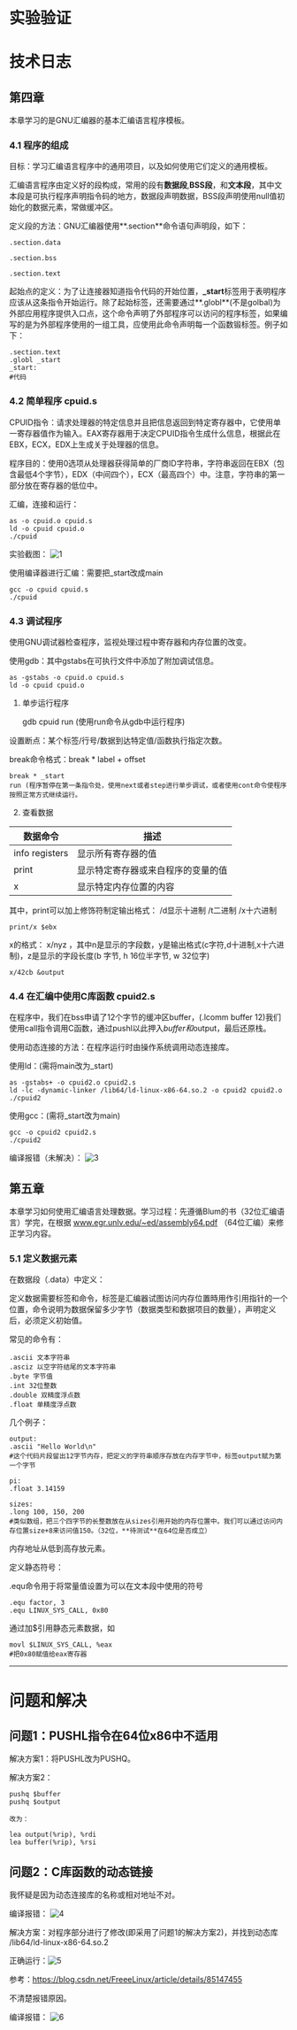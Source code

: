 # 实验验证

# 技术日志

## 第四章

本章学习的是GNU汇编器的基本汇编语言程序模板。

### 4.1 程序的组成

目标：学习汇编语言程序中的通用项目，以及如何使用它们定义的通用模板。

汇编语言程序由定义好的段构成，常用的段有**数据段**,**BSS段**，和**文本段**，其中文本段是可执行程序声明指令码的地方，数据段声明数据，BSS段声明使用null值初始化的数据元素，常做缓冲区。

定义段的方法：GNU汇编器使用**.section**命令语句声明段，如下：

	.section.data
	
	.section.bss
	
	.section.text
	
起始点的定义：为了让连接器知道指令代码的开始位置，**_start**标签用于表明程序应该从这条指令开始运行。除了起始标签，还需要通过**.globl**(不是golbal)为外部应用程序提供入口点，这个命令声明了外部程序可以访问的程序标签，如果编写的是为外部程序使用的一组工具，应使用此命令声明每一个函数锻标签。例子如下：

	.section.text
	.globl _start
	_start:
	#代码
	
### 4.2 简单程序 cpuid.s

CPUID指令：请求处理器的特定信息并且把信息返回到特定寄存器中，它使用单一寄存器值作为输入。EAX寄存器用于决定CPUID指令生成什么信息，根据此在EBX，ECX，EDX上生成关于处理器的信息。
	
程序目的：使用0选项从处理器获得简单的厂商ID字符串，字符串返回在EBX（包含最低4个字节），EDX（中间四个），ECX（最高四个）中。注意，字符串的第一部分放在寄存器的低位中。

汇编，连接和运行：

	as -o cpuid.o cpuid.s
	ld -o cpuid cpuid.o
	./cpuid

实验截图： ![1](./LabWeek02_1.png)

使用编译器进行汇编：需要把_start改成main

	gcc -o cpuid cpuid.s
	./cpuid

### 4.3 调试程序

使用GNU调试器检查程序，监视处理过程中寄存器和内存位置的改变。

使用gdb：其中gstabs在可执行文件中添加了附加调试信息。

	as -gstabs -o cpuid.o cpuid.s
	ld -o cpuid cpuid.o

 1. 单步运行程序
	
	gdb cpuid
	run (使用run命令从gdb中运行程序)
	
 设置断点：某个标签/行号/数据到达特定值/函数执行指定次数。
 
 break命令格式：break * label + offset
 
	break * _start
	run (程序暂停在第一条指令处，使用next或者step进行单步调试，或者使用cont命令使程序按照正常方式继续运行。

 2. 查看数据
 
 |数据命令|描述|
 |---|---|
 |info registers|显示所有寄存器的值|
 |print|显示特定寄存器或来自程序的变量的值|
 |x|显示特定内存位置的内容|
 
 其中，print可以加上修饰符制定输出格式： /d显示十进制 /t二进制 /x十六进制
 
	print/x $ebx
 
 x的格式： x/nyz ，其中n是显示的字段数，y是输出格式(c字符,d十进制,x十六进制)，z是显示的字段长度(b 字节, h 16位半字节, w 32位字)
 
	x/42cb &output
	
### 4.4 在汇编中使用C库函数 cpuid2.s

在程序中，我们在bss申请了12个字节的缓冲区buffer，(.lcomm buffer 12)我们使用call指令调用C函数，通过pushl以此押入$buffer和$output，最后还原栈。 

使用动态连接的方法：在程序运行时由操作系统调用动态连接库。

  使用ld：(需将main改为_start)

	as -gstabs+ -o cpuid2.o cpuid2.s
	ld -lc -dynamic-linker /lib64/ld-linux-x86-64.so.2 -o cpuid2 cpuid2.o
	./cpuid2

  使用gcc：(需将_start改为main)

	gcc -o cpuid2 cpuid2.s
	./cpuid2

编译报错（未解决）： ![3](./LabWeek02_3.png)

## 第五章

本章学习如何使用汇编语言处理数据。学习过程：先遵循Blum的书（32位汇编语言）学完，在根据 www.egr.unlv.edu/~ed/assembly64.pdf （64位汇编）来修正学习内容。

### 5.1 定义数据元素

在数据段（.data）中定义：

 定义数据需要标签和命令，标签是汇编器试图访问内存位置時用作引用指针的一个位置，命令说明为数据保留多少字节（数据类型和数据项目的数量），声明定义后，必须定义初始值。
 
 常见的命令有： 
 
 	.ascii 文本字符串
 	.asciz 以空字符结尾的文本字符串
 	.byte 字节值
 	.int 32位整数
 	.double 双精度浮点数
 	.float 单精度浮点数
 	
 几个例子：
 
 	output:
 	.ascii "Hello World\n" 
 	#这个代码片段留出12字节内存，把定义的字符串顺序存放在内存字节中，标签output赋为第一个字节
 	
 	pi:
 	.float 3.14159
 	
 	sizes:
 	.long 100, 150, 200
 	#类似数组，把三个四字节的长整数放在从sizes引用开始的内存位置中。我们可以通过访问内存位置size+8来访问值150。（32位，**待测试**在64位是否成立）
 	
内存地址从低到高存放元素。

定义静态符号：

.equ命令用于将常量值设置为可以在文本段中使用的符号

	.equ factor, 3
	.equ LINUX_SYS_CALL, 0x80
	
通过加$引用静态元素数据，如

	movl $LINUX_SYS_CALL, %eax
	#把0x80赋值给eax寄存器
	



---

# 问题和解决

## 问题1：PUSHL指令在64位x86中不适用

解决方案1：将PUSHL改为PUSHQ。

解决方案2：

	pushq $buffer
	pushq $output
	
	改为：
	
	lea output(%rip), %rdi 
	lea buffer(%rip), %rsi

## 问题2：C库函数的动态链接

我怀疑是因为动态连接库的名称或相对地址不对。

编译报错： ![4](./LabWeek02_2.png)

解决方案：对程序部分进行了修改(即采用了问题1的解决方案2)，并找到动态库 /lib64/ld-linux-x86-64.so.2

正确运行：![5](./LabWeek02_4.png)
   
参考：https://blog.csdn.net/FreeeLinux/article/details/85147455

不清楚报错原因。

编译报错： ![6](./LabWeek02_3.png)










